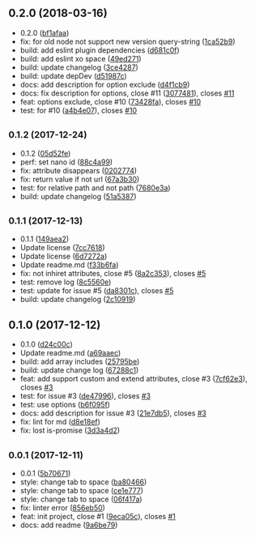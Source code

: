 <a name="0.2.0"></a>
## 0.2.0 (2018-03-16)

* 0.2.0 ([bf1afaa](https://github.com/gitscrum/posthtml-cache/commit/bf1afaa))
* fix: for old node not support new version query-string ([1ca52b9](https://github.com/gitscrum/posthtml-cache/commit/1ca52b9))
* build: add eslint plugin dependencies ([d681c0f](https://github.com/gitscrum/posthtml-cache/commit/d681c0f))
* build: add eslint xo space ([49ed271](https://github.com/gitscrum/posthtml-cache/commit/49ed271))
* build: update changelog ([3ce4287](https://github.com/gitscrum/posthtml-cache/commit/3ce4287))
* build: update depDev ([d51987c](https://github.com/gitscrum/posthtml-cache/commit/d51987c))
* docs: add description for option exclude ([d4f1cb9](https://github.com/gitscrum/posthtml-cache/commit/d4f1cb9))
* docs: fix description for options, close #11 ([3077481](https://github.com/gitscrum/posthtml-cache/commit/3077481)), closes [#11](https://github.com/gitscrum/posthtml-cache/issues/11)
* feat: options exclude, close #10 ([73428fa](https://github.com/gitscrum/posthtml-cache/commit/73428fa)), closes [#10](https://github.com/gitscrum/posthtml-cache/issues/10)
* test: for #10 ([a4b4e07](https://github.com/gitscrum/posthtml-cache/commit/a4b4e07)), closes [#10](https://github.com/gitscrum/posthtml-cache/issues/10)



<a name="0.1.2"></a>
## <small>0.1.2 (2017-12-24)</small>

* 0.1.2 ([05d52fe](https://github.com/gitscrum/posthtml-cache/commit/05d52fe))
* perf: set nano id ([88c4a99](https://github.com/gitscrum/posthtml-cache/commit/88c4a99))
* fix: attribute disappears ([0202774](https://github.com/gitscrum/posthtml-cache/commit/0202774))
* fix: return value if not url ([67a3b30](https://github.com/gitscrum/posthtml-cache/commit/67a3b30))
* test: for relative path and not path ([7680e3a](https://github.com/gitscrum/posthtml-cache/commit/7680e3a))
* build: update changelog ([51a5387](https://github.com/gitscrum/posthtml-cache/commit/51a5387))



<a name="0.1.1"></a>
## <small>0.1.1 (2017-12-13)</small>

* 0.1.1 ([149aea2](https://github.com/gitscrum/posthtml-cache/commit/149aea2))
* Update license ([7cc7618](https://github.com/gitscrum/posthtml-cache/commit/7cc7618))
* Update license ([6d7272a](https://github.com/gitscrum/posthtml-cache/commit/6d7272a))
* Update readme.md ([f33b6fa](https://github.com/gitscrum/posthtml-cache/commit/f33b6fa))
* fix: not inhiret attributes, close #5 ([8a2c353](https://github.com/gitscrum/posthtml-cache/commit/8a2c353)), closes [#5](https://github.com/gitscrum/posthtml-cache/issues/5)
* test: remove log ([8c5560e](https://github.com/gitscrum/posthtml-cache/commit/8c5560e))
* test: update for issue #5 ([da8301c](https://github.com/gitscrum/posthtml-cache/commit/da8301c)), closes [#5](https://github.com/gitscrum/posthtml-cache/issues/5)
* build: update changelog ([2c10919](https://github.com/gitscrum/posthtml-cache/commit/2c10919))



<a name="0.1.0"></a>
## 0.1.0 (2017-12-12)

* 0.1.0 ([d24c00c](https://github.com/gitscrum/posthtml-cache/commit/d24c00c))
* Update readme.md ([a69aaec](https://github.com/gitscrum/posthtml-cache/commit/a69aaec))
* build: add array includes ([25795be](https://github.com/gitscrum/posthtml-cache/commit/25795be))
* build: update change log ([67288c1](https://github.com/gitscrum/posthtml-cache/commit/67288c1))
* feat: add support custom and extend attributes, close #3 ([7cf62e3](https://github.com/gitscrum/posthtml-cache/commit/7cf62e3)), closes [#3](https://github.com/gitscrum/posthtml-cache/issues/3)
* test: for issue #3 ([de47996](https://github.com/gitscrum/posthtml-cache/commit/de47996)), closes [#3](https://github.com/gitscrum/posthtml-cache/issues/3)
* test: use options ([b6f095f](https://github.com/gitscrum/posthtml-cache/commit/b6f095f))
* docs: add description for issue #3 ([21e7db5](https://github.com/gitscrum/posthtml-cache/commit/21e7db5)), closes [#3](https://github.com/gitscrum/posthtml-cache/issues/3)
* fix: lint for md ([d8e18ef](https://github.com/gitscrum/posthtml-cache/commit/d8e18ef))
* fix: lost is-promise ([3d3a4d2](https://github.com/gitscrum/posthtml-cache/commit/3d3a4d2))



<a name="0.0.1"></a>
## <small>0.0.1 (2017-12-11)</small>

* 0.0.1 ([5b70671](https://github.com/gitscrum/posthtml-cache/commit/5b70671))
* style: change tab to space ([ba80466](https://github.com/gitscrum/posthtml-cache/commit/ba80466))
* style: change tab to space ([ce1e777](https://github.com/gitscrum/posthtml-cache/commit/ce1e777))
* style: change tab to space ([06f417a](https://github.com/gitscrum/posthtml-cache/commit/06f417a))
* fix: linter error ([856eb50](https://github.com/gitscrum/posthtml-cache/commit/856eb50))
* feat: init project, close #1 ([9eca05c](https://github.com/gitscrum/posthtml-cache/commit/9eca05c)), closes [#1](https://github.com/gitscrum/posthtml-cache/issues/1)
* docs: add readme ([9a6be79](https://github.com/gitscrum/posthtml-cache/commit/9a6be79))



